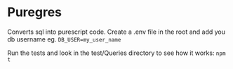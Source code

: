 # Puregres

Converts sql into purescript code. Create a .env file in the root and add you db username eg.
`DB_USER=my_user_name`

Run the tests and look in the test/Queries directory to see how it works:
`npm t`
